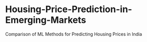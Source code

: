 # Housing-Price-Prediction-in-Emerging-Markets
Comparison of ML Methods for Predicting Housing Prices in India

